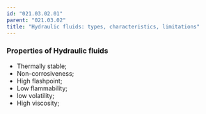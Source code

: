 ```yaml
---
id: "021.03.02.01"
parent: "021.03.02"
title: "Hydraulic fluids: types, characteristics, limitations"
---
```


### Properties of Hydraulic fluids

- Thermally stable;
- Non-corrosiveness;
- High flashpoint;
- Low flammability;
- low volatility;
- High viscosity;

